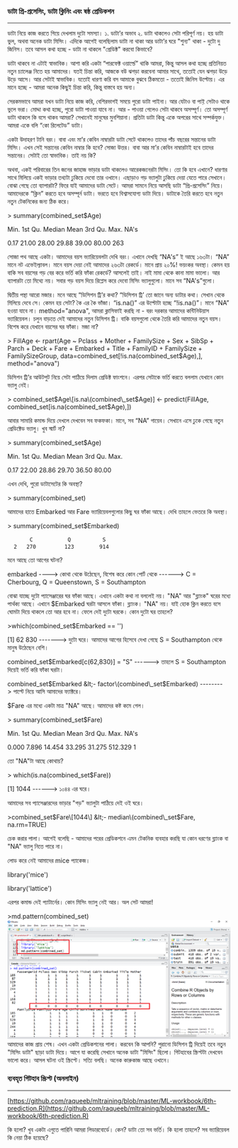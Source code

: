 ### ডাটা প্রি-প্রসেসিং, ডাটা ক্লিনিং এবং ষষ্ঠ প্রেডিকশন

---

ডাটা নিয়ে কাজ করতে গিয়ে দেখলাম দুটো সমস্যা। ১. ডাটা’র অভাব ২. ডাটা থাকলেও সেটা পরিপূর্ণ নয়। হয় ডাটা ভুল, অথবা অনেক ডাটা মিসিং। এদিকে আগেই বলেছিলাম ডাটা না থাকা আর ডাটা’র ঘরে "শুন্য" থাকা - দুটো দু জিনিস। তবে আসল কথা হচ্ছে - ডাটা না থাকলে "প্রেডিক্ট" করবো কিভাবে?

ডাটা থাকবে না এটাই স্বাভাবিক। আশা করি একটা “পারফেক্ট ওয়ার্ল্ডে” থাকি আমরা, কিন্তু আসল কথা হচ্ছে প্রতিনিয়ত নতুন চ্যালেঞ্জ নিতে হয় আমাদের। যতই চিন্তা করি, আজকে বউ ঝগড়া করবেনা আমার সাথে, ততোই যেন ঝগড়া উড়ে উড়ে আসে। আর সেটাই স্বাভাবিক। যতোই ধারণা করি বস আমাকে বুঝবে ঠিকমতো - ততোই জিনিস উল্টোয়। এর মানে হচ্ছে - আমরা অনেক কিছুই চিন্তা করি, কিন্তু বাস্তবে হয় অন্য।

সেরকমভাবে আমরা যখন ডাটা নিয়ে কাজ করি, বেশিরভাগই সময়ে পুরো ডাটা পাইনা। আর যেটাও বা পাই় সেটাও থাকে ভুলে ভরা। মোদ্দা কথা হচ্ছে, পুরো ডাটা পাওয়া যাবে না। আর - পাওয়া গেলেও সেটা থাকবে অসম্পূর্ণ। তো অসম্পূর্ণ ডাটা থাকলে কি বসে থাকব আমরা? সেখানেই মানুষের মুনশিয়ানা। প্রতিটা ডাটা কিন্তু একে অপরের সাথে সম্পর্কযুক্ত। আমরা একে বলি “কো রিলেটেড” ডাটা।

একটা উদাহরণ টানি বরং। বাবা এবং মা’র কেবিন নাম্বারটা ডাটা সেটে থাকলেও তাদের পাঁচ বছরের সন্তানের ডাটা মিসিং। এখন সেই সন্তানের কেবিন নাম্বার কি হবে? সোজা উত্তর। বাবা আর মা’র কেবিন নাম্বারটাই হবে তাদের সন্তানের। সেটাই তো স্বাভাবিক। তাই নয় কি?

অথবা, একই পরিবারের তিন জনের জাহাজ ভাড়ার ডাটা থাকলেও আরেকজনেরটা মিসিং। তো কি হবে এখানে? ধারণার সাথে মিলিয়ে একই ভাড়ার তথ্যটা ঢুকিয়ে দেবো তার ওখানে। এছাড়াও গড় ভ্যালুটা ঢুকিয়ে দেয়া যেতে পারে সেখানে। বোঝা গেছে তো ব্যাপারটা? ফিরে যাই আমাদের ডাটা সেটে। আমরা সামনে নিয়ে আসছি ডাটা “প্রি-প্রসেসিং” নিয়ে। আমাদেরকে “ক্লিন” করতে হবে অসম্পূর্ন ডাটা। ভরতে হবে বিশ্বাসযোগ্য ডাটা দিয়ে। ডাটাকে তৈরি করতে হবে নতুন নতুন টেকনিকের জন্য ঠিক করে।

&gt; summary\(combined\_set$Age\)

Min. 1st Qu.  Median    Mean 3rd Qu.    Max.    NA's

0.17   21.00   28.00   29.88   39.00   80.00     263

সোজা পথ আছে একটা। আমাদের বয়স ভ্যারিয়েবলটা দেখি বরং। এখানে দেখছি “NA's” ই আছে ১৬৩টা। “NA” মানে নট এভেইল্যাবল। মানে বয়স দেয়া নেই আমাদের ২৬৩টা রেকর্ডে। মানে প্রায় ২০%! ভয়ংকর অবস্থা। কেমন হয় বাকি সব বয়সের গড় বের করে ভর্তি করি ফাঁকা রেকর্ডে? আসলেই তাই। নাই মামা থেকে কানা মামা ভালো। আর ব্যাপারটা তো মিথ্যে নয়। সবার গড় বয়স দিয়ে রিপ্লেস করে দেবো মিসিং ভ্যালুগুলো। মানে সব “NA's”গুলো।

দ্বিতীয় পন্থা আরো মজার। মনে আছে “ডিসিশন ট্রি’র কথা? “ডিসিশন ট্রি’ তো জানে অন্য ডাটার কথা। সেখান থেকে মিলিয়ে দেবে সে। কেমন হয় সেটা?  কৈ এর কৈ ভাঁজা। “is.na\(\)” এর উল্টোটা হচ্ছে “!is.na\(\)”। মানে “NA” হওয়া যাবে না। method="anova", আমরা ক্লাসিফাই করছি না - বরং দরকার আমাদের কন্টিনিউয়াস ভ্যারিয়েবল। চলুন বাড়তে দেই আমাদের নতুন ডিসিশন ট্রি। বাকি বয়সগুলো থেকে তৈরি করি আমাদের নতুন বয়স। বিশেষ করে যেখানে বয়সের ঘর ফাঁকা। মজা না?

&gt; FillAge &lt;- rpart\(Age ~ Pclass + Mother + FamilySize + Sex + SibSp + Parch + Deck + Fare + Embarked + Title + FamilyID + FamilySize + FamilySizeGroup, data=combined\_set\[!is.na\(combined\_set$Age\),\], method="anova"\)

ডিসিশন ট্রি’র আউটপুট নিয়ে সেটা পাঠিয়ে দিলাম প্রেডিক্ট ফাংশনে। এরপর সেটাকে ভর্তি করতে বললাম যেখানে কোন ভ্যালু নেই।

&gt; combined\_set$Age\[is.na\(combined\_set$Age\)\] &lt;- predict\(FillAge, combined\_set\[is.na\(combined\_set$Age\),\]\)

আবার সামারি কমান্ড দিয়ে দেখলে দেখবেন সব ফকফকা। মানে, সব “NA” গায়েব। সেখানে এসে ঢুকে গেছে নতুন প্রেডিক্টেড ভ্যালু। খুব স্মার্ট না?

&gt; summary\(combined\_set$Age\)

Min. 1st Qu.  Median    Mean 3rd Qu.    Max.

0.17   22.00   28.86   29.70   36.50   80.00

এখন দেখি, পুরো ডাটাসেটের কি অবস্থা?

&gt; summary\(combined\_set\)

আমাদের হাতে Embarked আর Fare ভ্যারিয়েবলগুলোর কিছু ঘর ফাঁকা আছে। দেখি তাহলে ভেতরে কি অবস্থা।

&gt; summary\(combined\_set$Embarked\)

```
       C           Q          S
  2   270         123        914
```

মনে আছে তো আগের ঘটনা?

embarked ----&gt; কোথা থেকে উঠেছেন, বিশেষ করে কোন পোর্ট থেকে     ------&gt;    C = Cherbourg, Q = Queenstown, S = Southampton

বোঝা যাচ্ছে দুটো প্যাসেঞ্জারের ঘর ফাঁকা আছে। এখানে একটা কথা না বললেই নয়। "NA" আর "ব্ল্যাংক" ঘরের মধ্যে পার্থক্য আছে।  এখানে $Embarked ঘরটা আসলে ফাঁকা। ব্ল্যাংক। "NA" নয়। যাই হোক ক্লিন করতে বসে ঘোমটা দিয়ে থাকলে তো আর হবে না। ফেলে দেই দুটো ঘরকে। কোন দুটো ঘর তাহলে?

&gt;which\(combined\_set$Embarked == ''\)

\[1\]  62         830          -------&gt; দুটো ঘরে। আমাদের আগের হিসেবে দেখা গেছে S = Southampton থেকে মানুষ উঠেছেন বেশি।

combined\_set$Embarked\[c\(62,830\)\] = "S"  ------&gt; তাহলে S = Southampton দিয়েই ভর্তি করি ফাঁকা ঘরটা।

combined\_set$Embarked &lt;- factor\(combined\_set$Embarked\)  --------&gt; পাল্টে নিয়ে আসি আমাদের ফ্যাক্টরে।

$Fare এর মধ্যে একটা মাত্র "NA" আছে। আমাদের কষ্ট কমে গেল।

&gt; summary\(combined\_set$Fare\)

Min.      1st Qu.      Median        Mean     3rd Qu.       Max.       NA's

0.000       7.896       14.454       33.295    31.275      512.329       1

তো "NA"টা আছে কোথায়?

&gt; which\(is.na\(combined\_set$Fare\)\)

\[1\] 1044   ------&gt; ১০৪৪ এর ঘরে।

আমাদের সব প্যাসেঞ্জারদের ভাড়ার "গড়" ভ্যালুটা পাঠিয়ে দেই ওই ঘরে।

&gt;combined\_set$Fare\[1044\] &lt;- median\(combined\_set$Fare, na.rm=TRUE\)

চেক করার পালা। আগেই বলেছি - আমাদের পরের প্রেডিকশনে এমন টেকনিক ব্যবহার করছি যা কোন ধরণের ব্ল্যাংক বা "NA" ভ্যালু নিতে পারে না।

লোড করে নেই আমাদের mice প্যাকেজ।

library\('mice'\)

library\('lattice'\)

এরপর কমান্ড দেই প্যাটার্নের। কোন মিসিং ভ্যালু নেই আর। অল সেট আমরা!

&gt;md.pattern\(combined\_set\)![](/assets/mice.png)আমাদের কাজ প্রায় শেষ। এখন একটা প্রেডিকশনের পালা। করবেন কি আপনি? পুরানো ডিসিশন ট্রি দিয়েই তবে নতুন "মিসিং ডাটা" ছাড়া ডাটা দিয়ে। আগে যা করেছি সেখানে অনেক ডাটা "মিসিং" ছিলো। গিটহাবের স্ক্রিপ্টটা দেখবেন ভালো করে। আসল ঘটনা ওই স্ক্রিপ্টে। সত্যি বলছি। অনেক কারুকাজ আছে ওখানে।

### ব্যবহৃত গিটহাব স্ক্রিপ্ট \(অনলাইন\)

---

[https://github.com/raqueeb/mltraining/blob/master/ML-workbook/6th-prediction.R](https://github.com/raqueeb/mltraining/blob/master/ML-workbook/6th-prediction.R)

কি হলো? খুব একটা এগুতে পারিনি আমরা লিডারবোর্ডে। কেন? ডাটা তো সব ভর্তি। কি হলো তাহলে? সব ভ্যারিয়েবল কি নেয়া ঠিক হয়েছে?

